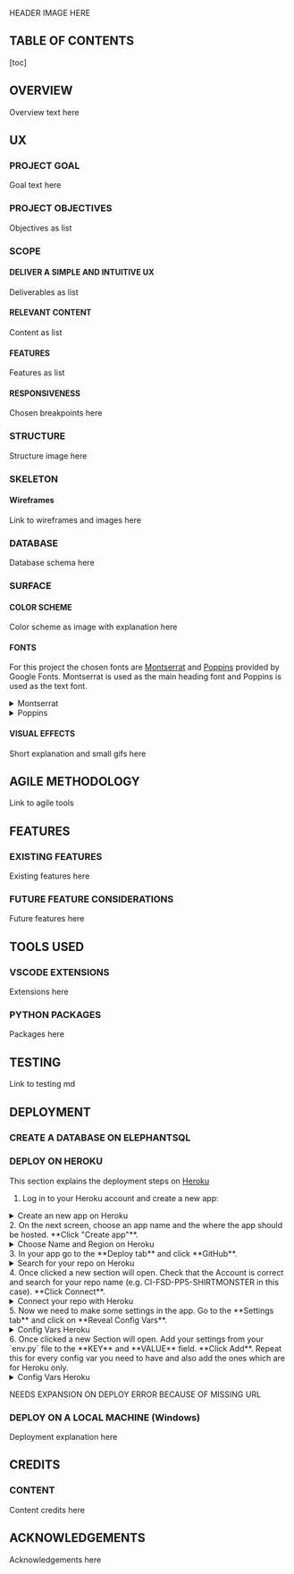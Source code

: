 HEADER IMAGE HERE

## TABLE OF CONTENTS

[toc]

## OVERVIEW

Overview text here
## UX

### PROJECT GOAL

Goal text here

### PROJECT OBJECTIVES

Objectives as list
### SCOPE

#### DELIVER A SIMPLE AND INTUITIVE UX

Deliverables as list
#### RELEVANT CONTENT

Content as list
#### FEATURES

Features as list

#### RESPONSIVENESS

Chosen breakpoints  here

### STRUCTURE

Structure image here

### SKELETON

#### Wireframes

Link to wireframes and images here

### DATABASE

Database schema here

### SURFACE

#### COLOR SCHEME

Color scheme as image with explanation here

#### FONTS

For this project the chosen fonts are [Montserrat](https://fonts.google.com/specimen/Montserrat?query=montserrat) and [Poppins](https://fonts.google.com/specimen/Poppins?query=poppins) provided by Google Fonts. Montserrat is used as the main heading font and Poppins is used as the text font.

<details>
  <summary>Montserrat</summary>
<img src="docs/readme-files/heading-font.png" ><br>
</details>

<details>
  <summary>Poppins</summary>
<img src="docs/readme-files/text-font.png" ><br>
</details>

#### VISUAL EFFECTS

Short explanation and small gifs here

## AGILE METHODOLOGY

Link to agile tools

## FEATURES

### EXISTING FEATURES

Existing features here

### FUTURE FEATURE CONSIDERATIONS

Future features here

## TOOLS USED

### VSCODE EXTENSIONS

Extensions here

### PYTHON PACKAGES

Packages here

## TESTING

Link to testing md

## DEPLOYMENT

### CREATE A DATABASE ON ELEPHANTSQL

### DEPLOY ON HEROKU

This section explains the deployment steps on [Heroku](https://www.heroku.com)

1. Log in to your Heroku account and create a new app:
<details>
  <summary>Create an new app on Heroku</summary>
  <img src="docs/readme-files/deployment-heroku/heroku-new-app.png" ><br>
</details>
2. On the next screen, choose an app name and the where the app should be hosted. **Click "Create app"**.
<details>
  <summary>Choose Name and Region on Heroku</summary>
  <img src="docs/readme-files/deployment-heroku/heroku-app-name-and-region.png" ><br>
</details>
3. In your app go to the **Deploy tab** and click **GitHub**.
<details>
  <summary>Search for your repo on Heroku</summary>
  <img src="docs/readme-files/deployment-heroku/heroku-click-github.png" ><br>
</details>
4. Once clicked a new section will open. Check that the Account is correct and search for your repo name (e.g. CI-FSD-PP5-SHIRTMONSTER in this case). **Click Connect**.
<details>
  <summary>Connect your repo with Heroku</summary>
  <img src="docs/readme-files/deployment-heroku/heroku-connect-github.png" ><br>
</details>
5. Now we need to make some settings in the app. Go to the **Settings tab** and click on **Reveal Config Vars**.
<details>
  <summary>Config Vars Heroku</summary>
  <img src="docs/readme-files/deployment-heroku/heroku-settings.png" ><br>
</details>
6. Once clicked a new Section will open. Add your settings from your `env.py` file to the **KEY** and **VALUE** field. **Click Add**. Repeat this for every config var you need to have and also add the ones which are for Heroku only.
<details>
  <summary>Config Vars Heroku</summary>
  <img src="docs/readme-files/deployment-heroku/heroku-config.png" ><br>
</details>

NEEDS EXPANSION ON DEPLOY ERROR BECAUSE OF MISSING URL

### DEPLOY ON A LOCAL MACHINE (Windows)

Deployment explanation here


## CREDITS

### CONTENT

Content credits here

## ACKNOWLEDGEMENTS

Acknowledgements here
